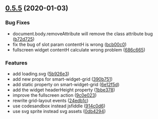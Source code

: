 ## [0.5.5](https://github.com/xiaoluoboding/vue-smart-widget/compare/v0.5.2...v0.5.5) (2020-01-03)


### Bug Fixes

* document.body.removeAttribute will remove the class attribute bug ([b72d725](https://github.com/xiaoluoboding/vue-smart-widget/commit/b72d7254208d4eefeebcaf6d5d21fd6c83c253e3))
* fix the bug of slot param contentH is wrong ([bcb00c0](https://github.com/xiaoluoboding/vue-smart-widget/commit/bcb00c0c267c80a5fdab4035964e1ae6efdb0e29))
* fullscreen widget contentH calculate wrong problem ([686c665](https://github.com/xiaoluoboding/vue-smart-widget/commit/686c6656bd453d2f269eb757ae054e06ddd57322))


### Features

* add loading.svg ([5b926e3](https://github.com/xiaoluoboding/vue-smart-widget/commit/5b926e31ed3f575b62383cf9606523340acb0f6b))
* add new props for smart-widget-grid ([390b751](https://github.com/xiaoluoboding/vue-smart-widget/commit/390b75175d77d1f41f9a07359e23ee6ce9acd059))
* add static property on smart-widget-grid ([6e12f5d](https://github.com/xiaoluoboding/vue-smart-widget/commit/6e12f5d3e99091925b84c206c3a878c793b3c5ef))
* add the widget headerHeight property ([1bbe378](https://github.com/xiaoluoboding/vue-smart-widget/commit/1bbe378fe5b06ab95efe16bec76ceb38ab8e3ce7))
* improve the fullscreen action ([9c0e023](https://github.com/xiaoluoboding/vue-smart-widget/commit/9c0e023ac8176d9402a9b956c58bbdb33a0fb671))
* rewrite grid-layout events ([24edb1c](https://github.com/xiaoluoboding/vue-smart-widget/commit/24edb1c855fa9c36e98a3a60867e8da14148337e))
* use codesandbox instead jsfiddle ([914c0d6](https://github.com/xiaoluoboding/vue-smart-widget/commit/914c0d695d1df34f0d2d279df474dca5772fbeb4))
* use svg sprite instead svg assets ([0db4294](https://github.com/xiaoluoboding/vue-smart-widget/commit/0db4294d62fbd945baf68e893f5136514b22e13c))




